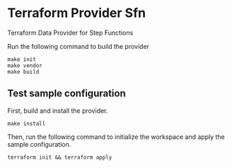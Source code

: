 # Terraform Provider Sfn

Terraform Data Provider for Step Functions

Run the following command to build the provider

```shell
make init
make vendor
make build
```

## Test sample configuration

First, build and install the provider.

```shell
make install
```

Then, run the following command to initialize the workspace and apply the sample configuration.

```shell
terraform init && terraform apply
```